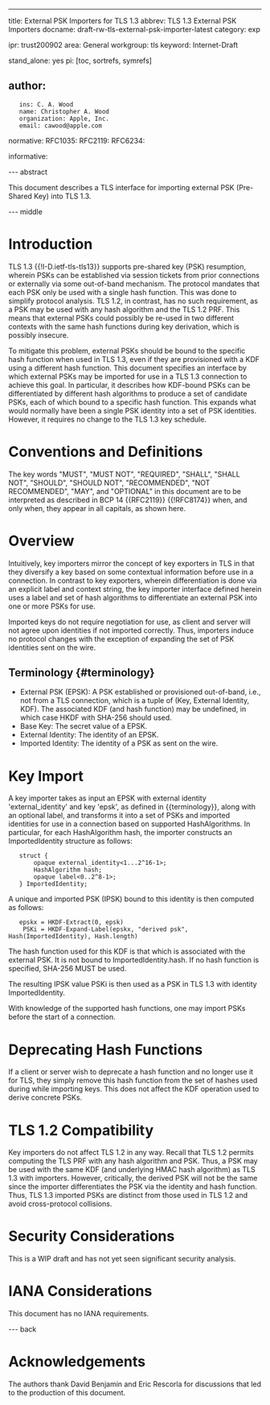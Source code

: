 ---
title: External PSK Importers for TLS 1.3
abbrev: TLS 1.3 External PSK Importers
docname: draft-rw-tls-external-psk-importer-latest
category: exp

ipr: trust200902
area: General
workgroup: tls
keyword: Internet-Draft

stand_alone: yes
pi: [toc, sortrefs, symrefs]

author:
 -
       ins: C. A. Wood
       name: Christopher A. Wood
       organization: Apple, Inc.
       email: cawood@apple.com


normative:
  RFC1035:
  RFC2119:
  RFC6234:

informative:



--- abstract

This document describes a TLS interface for importing external PSK (Pre-Shared Key) into
TLS 1.3.

--- middle

# Introduction

TLS 1.3 {{!I-D.ietf-tls-tls13}} supports pre-shared key (PSK) resumption, wherein PSKs
can be established via session tickets from prior connections or externally via some out-of-band
mechanism. The protocol mandates that each PSK only be used with a single hash function.
This was done to simplify protocol analysis. TLS 1.2, in contrast, has no such requirement, as
a PSK may be used with any hash algorithm and the TLS 1.2 PRF. This means that external PSKs
could possibly be re-used in two different contexts with the same hash functions during key
derivation, which is possibly insecure.

To mitigate this problem, external PSKs should be bound to the specific hash function when used
in TLS 1.3, even if they are provisioned with a KDF using a different hash function. This document
specifies an interface by which external PSKs may be imported for use in a TLS 1.3 connection
to achieve this goal. In particular, it describes how KDF-bound PSKs can be differentiated by
different hash algorithms to produce a set of candidate PSKs, each of which bound to a specific
hash function. This expands what would normally have been a single PSK identity into a set of
PSK identities. However, it requires no change to the TLS 1.3 key schedule.

# Conventions and Definitions

The key words "MUST", "MUST NOT", "REQUIRED", "SHALL", "SHALL NOT", "SHOULD",
"SHOULD NOT", "RECOMMENDED", "NOT RECOMMENDED", "MAY", and "OPTIONAL" in this
document are to be interpreted as described in BCP 14 {{RFC2119}} {{!RFC8174}}
when, and only when, they appear in all capitals, as shown here.

# Overview

Intuitively, key importers mirror the concept of key exporters in TLS in that they
diversify a key based on some contextual information before use in a connection. In contrast to
key exporters, wherein differentiation is done via an explicit label and context string,
the key importer interface defined herein uses a label and set of hash algorithms to
differentiate an external PSK into one or more PSKs for use.

Imported keys do not require negotiation for use, as client and server will not agree upon
identities if not imported correctly. Thus, importers induce no protocol changes with
the exception of expanding the set of PSK identities sent on the wire.

## Terminology {#terminology}

- External PSK (EPSK): A PSK established or provisioned out-of-band, i.e., not from a TLS connection, which is
a tuple of (Key, External Identity, KDF). The associated KDF (and hash function) may be undefined,
in which case HKDF with SHA-256 should used.
- Base Key: The secret value of a EPSK.
- External Identity: The identity of an EPSK.
- Imported Identity: The identity of a PSK as sent on the wire.

# Key Import

A key importer takes as input an EPSK with external identity 'external_identity' and key 'epsk',
as defined in {{terminology}}, along with
an optional label, and transforms it into a set of PSKs and imported identities for use in a connection
based on supported HashAlgorithms. In particular, for each HashAlgorithm hash, the importer constructs
an ImportedIdentity structure as follows:

~~~
   struct {
       opaque external_identity<1...2^16-1>;
       HashAlgorithm hash;
       opaque label<0..2^8-1>;
   } ImportedIdentity;
~~~

A unique and imported PSK (IPSK) bound to this identity is then computed as follows:

~~~
   epskx = HKDF-Extract(0, epsk)
    PSKi = HKDF-Expand-Label(epskx, "derived psk", Hash(ImportedIdentity), Hash.length)
~~~

The hash function used for this KDF is that which is associated with the external PSK. It is not
bound to ImportedIdentity.hash. If no hash function is specified, SHA-256 MUST be used.

The resulting IPSK value PSKi is then used as a PSK in TLS 1.3 with identity ImportedIdentity.

With knowledge of the supported hash functions, one may import PSKs before the start of
a connection.

# Deprecating Hash Functions

If a client or server wish to deprecate a hash function and no longer use it for TLS, they simply remove this
hash function from the set of hashes used during while importing keys. This does not affect the KDF operation
used to derive concrete PSKs.

# TLS 1.2 Compatibility

Key importers do not affect TLS 1.2 in any way. Recall that TLS 1.2 permits computing the TLS PRF with
any hash algorithm and PSK. Thus, a PSK may be used with the same KDF (and underlying HMAC hash algorithm) as
TLS 1.3 with importers. However, critically, the derived PSK will not be the same since the importer
differentiates the PSK via the identity and hash function. Thus, TLS 1.3 imported PSKs are distinct
from those used in TLS 1.2 and avoid cross-protocol collisions.

# Security Considerations

This is a WIP draft and has not yet seen significant security analysis.

# IANA Considerations

This document has no IANA requirements.

--- back

# Acknowledgements

The authors thank David Benjamin and Eric Rescorla for discussions that led to the production of this document.

